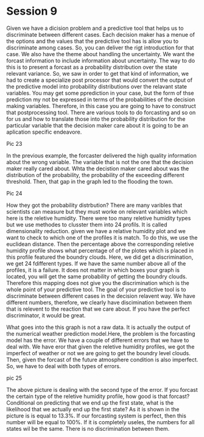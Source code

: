# Session 9

 Given we have a dicision problem and a predictive tool that helps us to discriminate between different cases. Each decision maker has a menue of the options and the values that the predictive tool has is allow you to discriminate among cases. So, you can deliver the rigt introduction for that case. We also have the theme about handling the uncertainty. We want the forcast information to include information about uncertainty. The way to do this is to present a forcast as a probability distribution over the state relevant variance. So, we saw in order to get that kind of information, we had to create a specialize post processor that would convert the output of the predictive model into probability distributions over the relavant state variables. You may get some pprediction in your case, but the form of thse prediction my not be expressed in terms of the probabilities of the decision making variables. Therefore, in this case you are going to have to construct that postprocessing tool. There are various tools to do forcasting and so on for us and how to translate those into the probability distribution for the particular variable that the decision maker care about it is going to be an aplication specific endeavore.  
 
 Pic 23
 
 In the previous example, the forcaster delivered the high quality information about the wrong variable. The variable that is not the one that the decision maker really cared about. Whta the decistion maker cared about was the distribution of the probability, the probability of the exceeding different threshold. Then, that gap in the graph led to the flooding the town.
 
 Pic 24
 
How they got the probability distrbution? There are many varibles that scientists can measure but they must worke on relevant variables which here is the reletive humidity. There were too many reletive humidity types but we use methodes to clusster them into 24 profils. It is called dimensionality reduction. given we have a relative humidity plot and we want to check to which one of the profiles it is match. To do this, we use the euclidean distance. Then the percentage above the corresponding reletive humidity profile shows what percentage of of the plotes which is placed in this profile featured the boundry clouds. Here, we did get a discrimination, we get 24 fdifferent types. If we have the same number above all of the profiles, it is a failure. It does not matter in which boxes your graph is located, you will get the same probability of getting the boundry clouds. Therefore this mapping does not give you the discrimination which is the whole point of your predictive tool. The goal of your predictive tool is to discriminate between different cases in the decision relavent way.  We have different numbers, therefore, we clearly have discimination between them that is relevent to the reaction that we care about. If you have the perfect discriminator, it would be great.

What goes into the this graph is not a raw data. It is actually the output of the numerical weather prediction model.Here, the problem is the forcasting model has the error. We have a couple of different errors that we have to deal with. We have eror that given the reletive humidity profiles, we got the imperfect of weather or not we are going to get the boundry level clouds. Then, given the forcast of the future atmosphere condition is also imperfect. So, we have to deal with both types of errors. 

pic 25
 
The above picture is dealing with the second type of the error. If you forcast the certain type of the reletive humidity profile, how good is that forcast? Conditional on predicting that we end up the first state, what is the likelihood that we actually end up the first state? As it is shown in the picture is is equal to 13.3%. If our forcasting system is perfect, then this number will be equal to 100%. If it is completely useles, the numbers for all states wil be the same. There is no discrimination between them.  
 
 
